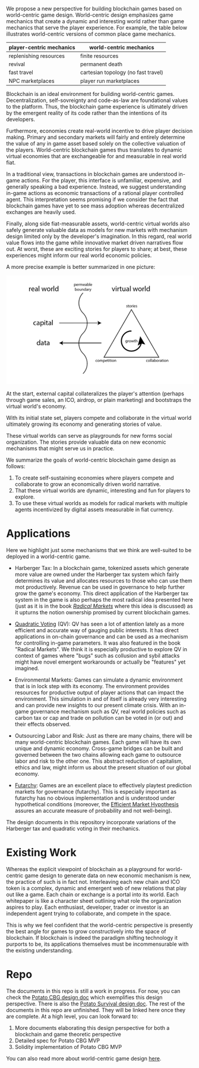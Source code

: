 We propose a new perspective for building blockchain games based on world-centric game design. World-centric design emphasizes game mechanics that create a dynamic and interesting world rather than game mechanics that serve the player experience. For example, the table below illustrates world-centric versions of common place game mechanics.

|  player-centric mechanics |  world-centric mechanics             |
|---------------------------|--------------------------------------|
| replenishing resources    | finite resources                     |
| revival                   | permanent death                      |
| fast travel               | cartesian topology (no fast travel)  |
| NPC marketplaces          | player run marketplaces              |

Blockchain is an ideal environment for building world-centric games. Decentralization, self-sovreignty and code-as-law are foundational values to the platform. Thus, the blockchain game experience is ultimately driven by the emergent reality of its code rather than the intentions of its developers.

Furthermore, economies create real-world incentive to drive player decision making. Primary and secondary markets will fairly and entirely determine the value of any in game asset based solely on the collective valuation of the players. World-centric blockchain games thus translates to dynamic virtual economies that are exchangeable for and measurable in real world fiat.

In a traditional view, transactions in blockchain games are understood in-game actions. For the player, this interface is unfamiliar, expensive, and generally speaking a bad experience. Instead, we suggest understanding in-game actions as economic transactions of a rational player controlled agent. This interpretation seems promising if we consider the fact that blockchain games have yet to see mass adoption whereas decentralized exchanges are heavily used.

Finally, along side fiat-measurable assets, world-centric virtual worlds also safely generate valuable data as models for new markets with mechanism design limited only by the developer's imagination. In this regard, real world value flows into the game while innovative market driven narratives flow out. At worst, these are exciting stories for players to share; at best, these experiences might inform our real world economic policies.

A more precise example is better summarized in one picture:

![](framework.png)

At the start, external capital collateralizes the player's attention (perhaps through game sales, an ICO, airdrop, or plain marketing) and bootstraps the virtual world's economy.

With its initial state set, players compete and collaborate in the virtual world ultimately growing its economy and generating stories of value.

These virtual worlds can serve as playgrounds for new forms social organization. The stories provide valuable data on new economic mechanisms that might serve us in practice.

We summarize the goals of world-centric blockchain game design as follows:

1. To create self-sustaining economies where players compete and collaborate to grow an economically driven world narrative.
2. That these virtual worlds are dynamic, interesting and fun for players to explore.
3. To use these virtual worlds as models for radical markets with multiple agents incentivized by digital assets measurable in fiat currency.

# Applications
Here we highlight just some mechanisms that we think are well-suited to be deployed in a world-centric game.

- Harberger Tax: In a blockchain game, tokenized assets which generate more value are owned under the Harberger tax system which fairly determines its value and allocates resources to those who can use them mot productively. Revenue can be used in governance to help further grow the game's economy. This direct application of the Harberger tax system in the game is also perhaps the most radical idea presented here (just as it is in the book [_Radical Markets_](https://vitalik.ca/general/2018/04/20/radical_markets.html) where this idea is discussed) as it upturns the notion ownership promised by current blockchain games.

- [Quadratic Voting](https://en.wikipedia.org/wiki/Quadratic_voting) (QV): QV has seen a lot of attention lately as a more efficient and accurate way of gauging public interests. It has direct applications in on-chain governance and can be used as a mechanism for controlling in-game parameters. It was also featured in the book "Radical Markets". We think it is especially productive to explore QV in context of games where "bugs" such as collusion and sybil attacks might have novel emergent workarounds or actually be "features" yet imagined.

- Environmental Markets: Games can simulate a dynamic environment that is in lock step with its economy. The environment provides resources for productive output of player actions that can impact the environment. This simulation in and of itself is already very interesting and can provide new insights to our present climate crisis. With an in-game governance mechanism such as QV, real world policies such as carbon tax or cap and trade on pollution can be voted in (or out) and their effects observed.

- Outsourcing Labor and Risk: Just as there are many chains, there will be many world-centric blockchain games. Each game will have its own unique and dynamic economy. Cross-game bridges can be built and governed between the two chains allowing each game to outsource labor and risk to the other one. This abstract reduction of capitalism, ethics and law, might inform us about the present situation of our global economy.

- [Futarchy](https://en.wikipedia.org/wiki/Futarchy): Games are an excellent place to effectively playtest prediction markets for governance (futarchy). This is especially important as futarchy has no obvious implementation and is understood under hypothetical conditions (moreover, the [Efficient Market Hypothesis](https://en.wikipedia.org/wiki/Efficient-market_hypothesis) assures an accurate measure of probability and not well-being).

The design documents in this repository incorporate variations of the Harberger tax and quadratic voting in their mechanics.

# Existing Work
Whereas the explicit viewpoint of blockchain as a playground for world-centric game design to generate data on new economic mechanism is new, the practice of such is in fact not. Interleaving each new chain and ICO token is a complex, dynamic and emergent web of new relations that play out like a game. Each chain or exchange is a portal into its world. Each whitepaper is like a character sheet outlining what role the organization aspires to play. Each enthusiast, developer, trader or investor is an independent agent trying to collaborate, and compete in the space.

This is why we feel confident that the world-centric perspective is presently the best angle for games to grow constructively into the space of blockchain. If blockchain is indeed the paradigm shifting technology it purports to be, its applications themselves must be incommensurable with the existing understanding.

# Repo
The documents in this repo is still a work in progress. For now, you can check the [Potato CBG design doc](https://github.com/pdlla/P2CBG_design/blob/master/potatocbg/README.md) which exemplifies this design perspective. There is also the [Potato Survival design doc](https://github.com/pdlla/P2CBG_design/blob/master/potato_survival.md). The rest of the documents in this repo are unfinished. They will be linked here once they are complete. At a high level, you can look forward to:

1. More documents elaborating this design perspective for both a blockchain and game theoretic perspective
2. Detailed spec for Potato CBG MVP
3. Solidity implementation of Potato CBG MVP

You can also read more about world-centric game design [here](http://pdlla.org/posts/writing/2015-3_CBG.html).
